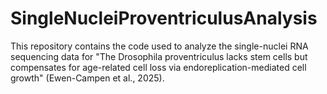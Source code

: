 # SingleNucleiProventriculusAnalysis
This repository contains the code used to analyze the single-nuclei RNA sequencing data for "The Drosophila proventriculus lacks stem cells but compensates for age-related cell loss via endoreplication-mediated cell growth" (Ewen-Campen et al., 2025).

